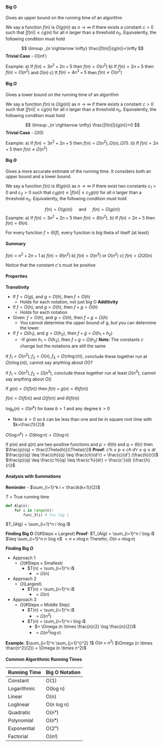 #### Big O
Gives an upper bound on the running time of an algorithm

We say a function $f(n)$ is $O(g(n))$ as $n \rightarrow \infty$ if there exists a constant $c>0$ such that $|f(n)| \leq c g(n)$ for all $n$ larger than a threshold $n_0$. Equivalently, the following condition must hold

$$
\limsup _{n \rightarrow \infty} \frac{|f(n)|}{g(n)}<\infty
$$
**Trivial Case** - $O(\inf)$

Example:
a) If $f(n)=3 n^2+2 n+5$ then $f(n)=O\left(n^2\right)$
b) If $f(n)=2 n+5$ then $f(n)=O\left(n^2\right)$ and $O(n)$
c) If $f(n)=4 n^3+5$ then $f(n) \neq O\left(n^2\right)$


#### Big $\Omega$
Gives a lower bound on the running time of an algorithm

We say a function $f(n)$ is $\Omega(g(n))$ as $n \rightarrow \infty$ if there exists a constant $c>0$ such that $|f(n)| \geq c g(n)$ for all $n$ larger than a threshold $n_0$. Equivalently, the following condition must hold

$$
\limsup _{n \rightarrow \infty} \frac{|f(n)|}{g(n)}>0
$$
**Trivial Case** - $\Omega(0)$

Example:
a) If $f(n)=3 n^2+2 n+5$ then $f(n)=\Omega\left(n^2\right), \Omega(n), \Omega(1)$.
b) If $f(n)=2 n+5$ then $f(n) \neq \Omega\left(n^2\right)$

#### Big $\Theta$

Gives a more accurate estimate of the running time. It considers both an upper bound and a lower bound.

We say a function $f(n)$ is $\Theta(g(n))$ as $n \rightarrow \infty$ if there exist two constants $c_1>0$ and $c_2>0$ such that $c_1 g(n) \leq|f(n)| \leq c_2 g(n)$ for all $n$ larger than a threshold $n_0$. Equivalently, the following condition must hold

$$
f(n)=O(g(n)) \quad \text { and } \quad f(n)=\Omega(g(n))
$$
Example:
a) If $f(n)=3 n^2+2 n+5$ then $f(n)=\Theta\left(n^2\right)$.
b) If $f(n)=2 n+5$ then $f(n)=\Theta(n)$.

For every function $f=\Theta(f)$, every function is big theta of itself (at least)

#### Summary
$f(n)=n^2+2 n+1$
a) $f(n)=\Theta\left(n^2\right)$
b) $f(n)=O\left(n^3\right)$ or $O (n^2)$
c) $f(n)=\Omega(20 n)$

Notice that the constant $c$'s must be positive

#### Properties

**Transitivity**
- If $f=O(g)$, and $g=O(h)$, then $f=O(h)$
	- Holds for each notation, not just big O
**Additivity**
- If $f=O(h)$, and $g=O(h)$, then $f + g = O(h)$
	- Holds for each notation
- Given: $f=O(h)$, and $g=\Omega(h)$, then $f+g=\Omega(h)$
	- You cannot determine the upper bound of g, but you can determine the lower
- If $f=\Omega(h_1)$, and $g=\Omega(h_2)$, then $f+g = \Omega(h_1 + h_2)$
	- -If given $h_1 = O(h_2)$, then $f+g=\Omega(h_2)$
**Note**: The constants $c$ change but the notations are still the same

If $f_1 = O(n^2), f_2=O(n), f_3=\Omega(n \log(n))$, conclude these together run at $\Omega(n \log(n))$, cannot say anything about $O()$?

if $f_1=O(n^2), f_2=\Omega(n^3)$, conclude these together run at least $\Omega(n^3)$, cannot say anything about $O()$

If $g(n) = O(f(n))$ then $f(n) + g(n) = \Theta(f(n))$

$f(n) = O(f(n))$ and $\Omega(f(n))$ and $\Theta(f(n))$

$\log_b (n) = O(n^k)$ for base $b>1$ and any degree $k>0$
- Note: $k>0$ so $k$ can be less than one and be in square root time with $k=\frac{1}{2}$

$O(\log n^k) = O(k \log n) = O(\log n)$

If $p(n)$ and $q(n)$ are two positive functions and $p = \Theta(h)$ and $q = \Theta(r)$ then $\frac{p}{q} = \frac{\Theta(h)}{\Theta(r)}$
**Proof**:
$c'h \leq p \leq ch$
$d'r \leq q \leq dr$
$\frac{p}{q} \leq \frac{ch}{q} \leq \frac{ch}{d'r} = \frac{c}{d'} (\frac{h}{r})$
$\frac{p}{q} \leq \frac{c'h}{q} \leq \frac{c'h}{dr} = \frac{c'}{d} (\frac{h}{r})$

#### Analysis with Summations

**Reminder** - $\sum_{i=1}^k i = \frac{k(k+1)}{2}$

$T$ = True running time
```python
def Alg(n):
	for i in range(n):
		func_3(i) # T=i log i
```
$T_{Alg} = \sum_{i=1}^n i \log i$

**Finding Big O**
$O(\text{\#Steps} \times \text{Largest})$
**Proof**:
$T_{Alg} = \sum_{i=1}^n i \log i$
$\leq \sum_{i=1}^n n \log n$
$= n \times n \log n$
$\text{Therefor, } O(n \times n \log n)$

**Finding Big $\Omega$**
- Approach 1
	- $\Omega (\text{\#Steps} \times \text{Smallest})$
		- $T(n) = \sum_{i=1}^n i$
			- $= \Omega (n)$
- Approach 2
	- $\Omega (\text{Largest})$
		- $T(n) = \sum_{i=1}^n i$
			- $= \Omega (n)$
- Approach 3
	- $\Omega (\text{\#Steps} \times \text{Middle Step})$
		- $T(n) = \sum_{i=1}^n i$
			- $= \Omega (n^2)$
		- $T(n) = \sum_{i=1}^n i \log i$
			- $= \Omega (n \times \frac{n}{2} \log \frac{n}{2})$
			- $= \Omega (n^2 \log n)$

**Example**:
$\sum_{i=1}^n \sum_{j=1}^{i^2} 1$
$O(n \times n^2)$
$\Omega (n \times \frac{n^2}{2}) = \Omega (n \times n^2)$

#### Common Algorithmic Running Times

| Running Time | Big O Notation |
| ------------ | -------------- |
| Constant     | O(1)           |
| Logarithmic  | O(log n)       |
| Linear       | O(n)           |
| Loglinear    | O(n log n)     |
| Quadratic    | O(n²)          |
| Polynomial   | O(nᵏ)          |
| Exponential  | O(2ⁿ)          |
| Factorial    | O(n!)          |
